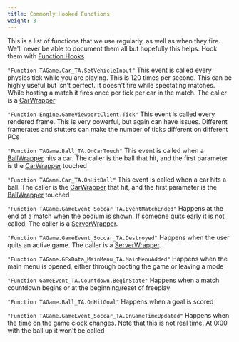 ```yaml
---
title: Commonly Hooked Functions
weight: 3
---
```


This is a list of functions that we use regularly, as well as when they fire. We'll never be able to document them all but hopefully this helps. Hook them with [Function Hooks](/functions/using_function_hooks/)

`"Function TAGame.Car_TA.SetVehicleInput"` This event is called every physics tick while you are playing. This is 120 times per second. This can be highly useful but isn't perfect. It doesn't fire while spectating matches. While hosting a match it fires once per tick per car in the match. The caller is a [CarWrapper](/bakkesmod_api/Classes/Wrappers/GameObject/CarWrapper/)

`"Function Engine.GameViewportClient.Tick"` This event is called every rendered frame. This is very powerful, but again can have issues. Different framerates and stutters can make the number of ticks different on different PCs

`"Function TAGame.Ball_TA.OnCarTouch"` This event is called when a [BallWrapper](/bakkesmod_api/Classes/Wrappers/GameObject/BallWrapper/) hits a car. The caller is the ball that hit, and the first parameter is the [CarWrapper](/bakkesmod_api/Classes/Wrappers/GameObject/CarWrapper/) touched

`"Function TAGame.Car_TA.OnHitBall"` This event is called when a car hits a ball. The caller is the [CarWrapper](/bakkesmod_api/Classes/Wrappers/GameObject/CarWrapper/) that hit, and the first parameter is the [BallWrapper](/bakkesmod_api/Classes/Wrappers/GameObject/BallWrapper/) touched

`"Function TAGame.GameEvent_Soccar_TA.EventMatchEnded"` Happens at the end of a match when the podium is shown. If someone quits early it is not called. The caller is a [ServerWrapper](/bakkesmod_api/Classes/Wrappers/GameEvent/ServerWrapper/).

`"Function TAGame.GameEvent_Soccar_TA.Destroyed"` Happens when the user quits an active game. The caller is a [ServerWrapper](/bakkesmod_api/Classes/Wrappers/GameEvent/ServerWrapper/).

`"Function TAGame.GFxData_MainMenu_TA.MainMenuAdded"` Happens when the main menu is opened, either through booting the game or leaving a mode

`"Function GameEvent_TA.Countdown.BeginState"` Happens when a match countdown begins or at the beginning/reset of freeplay

`"Function TAGame.Ball_TA.OnHitGoal"` Happens when a goal is scored

`"Function TAGame.GameEvent_Soccar_TA.OnGameTimeUpdated"` Happens when the time on the game clock changes. Note that this is not real time. At 0:00 with the ball up it won't be called
